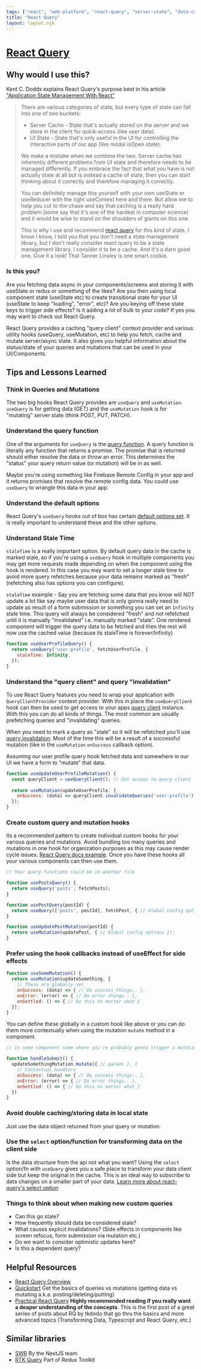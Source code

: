 ```yaml
---
tags: ["react", "web-platform", "react-query", "server-state", "data-caching"]
title: "React Query"
layout: layout.njk
---
```


# [React Query](https://react-query.tanstack.com/)

## Why would I use this?

Kent C. Dodds explains React Query's purpose best in his article ["Application State Management With React"](https://kentcdodds.com/blog/application-state-management-with-react#server-cache-vs-ui-state)

> There are various categories of state, but every type of state can fall into one of two buckets:
> - Server Cache - State that's actually stored on the server and we store in the client for quick-access (like user data).
> - UI State - State that's only useful in the UI for controlling the interactive parts of our app (like modal isOpen state).
>
> We make a mistake when we combine the two. Server cache has inherently different problems from UI state and therefore needs to be managed differently. If you embrace the fact that what you have is not actually state at all but is instead a cache of state, then you can start thinking about it correctly and therefore managing it correctly.
>
> You can definitely manage this yourself with your own useState or useReducer with the right useContext here and there. But allow me to help you cut to the chase and say that caching is a really hard problem (some say that it's one of the hardest in computer science) and it would be wise to stand on the shoulders of giants on this one.
>
> This is why I use and recommend [react query](https://react-query.tanstack.com/) for this kind of state. I know I know, I told you that you don't need a state management library, but I don't really consider react query to be a state management library. I consider it to be a cache. And it's a darn good one. Give it a look! That Tanner Linsley is one smart cookie.

### Is this you?
Are you fetching data async in your components/screens and storing it with useState or redux or something of the likes? Are you then using local component state (useState etc) to create transitional state for your UI (useState to keep "loading", "error", etc)? Are you keying off these state keys to trigger side effects? Is it adding a lot of bulk to your code? If yes you may want to check out React Query.

React Query provides a caching "query client" context provider and various utility hooks (useQuery, useMutation, etc) to help you fetch, cache and mutate server/async state. It also gives you helpful information about the status/state of your queries and mutations that can be used in your UI/Components.

## Tips and Lessons Learned

### Think in Queries and Mutations
The two big hooks React Query provides are `useQuery` and `useMutation`. `useQuery` is for getting data (GET) and the `useMutation` hook is for "mutating" server state (think POST, PUT, PATCH).

### Understand the query function
One of the arguments for `useQuery` is the [query function](https://react-query.tanstack.com/guides/query-functions). A query function is literally any function that returns a promise. The promise that is returned should either resolve the data or throw an error. This determines the "status" your query return value (or mutation) will be in as well.

Maybe you're using something like Firebase Remote Config in your app and it returns promises that resolve the remote config data. You could use `useQuery` to wrangle this data in your app.

### Understand the default options
React Query's `useQuery` hooks out of box has certain [default options set](https://react-query.tanstack.com/guides/important-defaults). It is really important to understand these and the other options.

### Understand Stale Time
`staleTime` is a really important option. By default query data in the cache is marked stale, so if you're using a `useQuery` hook in multiple components you may get more requests made depending on when the component using the hook is rendered. In this case you may want to set a longer stale time to avoid more query refetches because your data remains marked as "fresh" (refetching also has options you can configure).

`staleTime` example - Say you are fetching some data that you know will NOT update a lot like say maybe user data that is only gonna really need to update as result of a form submission or something you can set an `Infinity` stale time. This query will always be considered "fresh" and not refetched until it is manually "invalidated" i.e. manually marked "stale". One rendered component will trigger the query data to be fetched and then the rest will now use the cached value (because its staleTime is forever/Infinity)

``` javascript
function useUserProfileQuery() {
  return useQuery('user-profile', fetchUserProfile, {
    staleTime: Infinity,
  });
}
```

### Understand the "query client" and query "invalidation"
To use React Query features you need to wrap your application with `QueryClientProvider` context provider. With this in place the `useQueryClient` hook can then be used to get access to your apps [query client](https://react-query.tanstack.com/reference/QueryClient) instance. With this you can do all kinds of things. The most common are usually prefetching queries and "invalidating" queries.

When you need to mark a query as "stale" so it will be refetched you'll use [query invalidation](https://react-query.tanstack.com/guides/query-invalidation). Most of the time this will be a result of a successful mutation (like in the `useMutation` `onSuccess` callback option).

Assuming our user profile query hook fetched data and somewhere in our UI we have a form to "mutate" that data.

``` javascript
function useUpdateUserProfileMutation() {
  const queryClient = useQueryClient(); // Get access to query client
  
  return useMutation(updateUserProfile, {
    onSuccess: (data) => queryClient.invalidateQueries('user-profile'), // Invalidate our user-profile query by its query key
  });
}
```

### Create custom query and mutation hooks

Its a recommended pattern to create individual custom hooks for your various queries and mutations. Avoid bundling too many queries and mutations in one hook for organization purposes as this may cause render cycle issues. [React Query docs example](https://react-query.tanstack.com/examples/custom-hooks). Once you have these hooks all your various components can then use them.

``` javascript
// Your query functions could be in another file

function usePostsQuery() {
  return useQuery('posts', fetchPosts);
}

function usePostQuery(postId) {
  return useQuery(['posts', postId], fetchPost, { // Global config options });
}

function useUpdatePostMutation(postId) {
  return useMutation(updatePost, { // Global config options });
}
```

### Prefer using the hook callbacks instead of useEffect for side effects

``` javascript
function useSomeMutation() {  
  return useMutation(updateSomething, {
    // These are globally set
    onSuccess: (data) => { // Do success things.. },
    onError: (error) => { // Do error things.. },
    onSettled: () => { // Do this no matter what }
  });
}
```

You can define these globally in a custom hook like above or you can do them more contextually when using the mutation `mutate` method in a component.

``` javascript
// in some component some where you're probably gonna trigger a mutation...

function handleSubmit() {  
  updateSomethingMutation.mutate({ // params }, {
    // Contextual handlers
    onSuccess: (data) => { // Do success things.. },
    onError: (error) => { // Do error things.. },
    onSettled: () => { // Do this no matter what }
  })
}
```

### Avoid double caching/storing data in local state
Just use the data object returned from your query or mutation.

### Use the `select` option/function for transforming data on the client side
Is the data structure from the api not what you want? Using the `select` option/fn with `useQuery` gives you a safe place to transform your data client side but keep the original in the cache. This is an ideal way to subscribe to data changes on a smaller part of your data. [Learn more about react-query's select option](https://tkdodo.eu/blog/react-query-data-transformations#3-using-the-select-option)

### Things to think about when making new custom queries
- Can this go stale?
- How frequently should data be considered stale?
- What causes explicit invalidations? (Side effects in components like screen refocus, form submission via mutation etc.)
- Do we want to consider optimistic updates here?
- Is this a dependent query?

## Helpful Resources
- [React Query Overview](https://react-query.tanstack.com/overview)
- [Quickstart](https://react-query.tanstack.com/quick-start) Get the basics of queries vs mutations (getting data vs mutating a.k.a. posting/deleting/putting)
- [Practical React Query](https://tkdodo.eu/blog/practical-react-query) **Highly recommended reading if you really want a deaper understanding of the concepts**. This is the first post of a great series of posts about RQ by tkdodo that go thru the basics and more advanced topics (Transforming Data, Typescript and React Query, etc.)

## Similar libraries
- [SWR](https://swr.vercel.app/) By the NextJS team
- [RTK Query](https://redux-toolkit.js.org/rtk-query/overview) Part of Redux Toolkit
